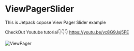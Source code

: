 # ViewPagerSlider
This is Jetpack copose View Pager Slider example

CheckOut Youtube tutorial👇👇👇
https://youtu.be/vc8G9Jsj5FE




![ViewPager](https://user-images.githubusercontent.com/61373662/140852573-fa12a5dc-0105-45e1-8d6e-02563e734d8d.gif)
